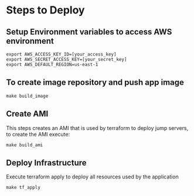 # Steps to Deploy



## Setup Environment variables to access AWS environment

```
export AWS_ACCESS_KEY_ID=[your_access_key]
export AWS_SECRET_ACCESS_KEY=[your_secret_key]
export AWS_DEFAULT_REGION=us-east-1
```

## To create image repository and push app image

```
make build_image
```

## Create AMI 

This steps creates an AMI that is used by terraform to deploy jump servers, to create the AMI execute:

```
make build_ami
```

## Deploy Infrastructure

Execute terraform apply to deploy all resources used by the application 

```
make tf_apply
```
